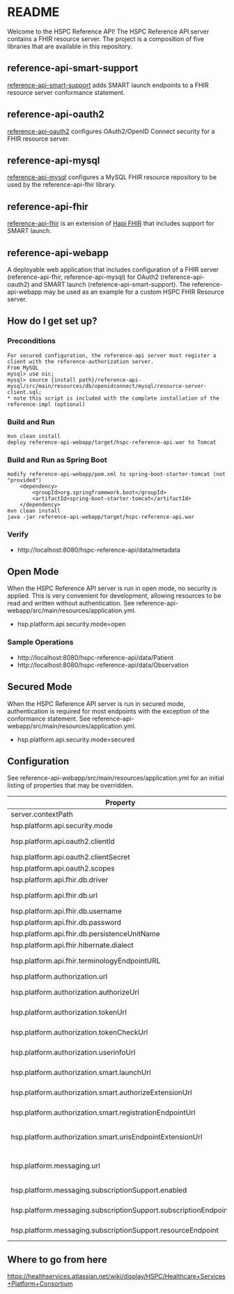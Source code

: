 # README #

Welcome to the HSPC Reference API!  The HSPC Reference API server contains a FHIR resource server.  The project is a composition of five libraries that are available in this repository.

## reference-api-smart-support ##
[reference-api-smart-support](https://bitbucket.org/hspconsortium/reference-api-mysql) adds SMART launch endpoints to a FHIR resource server conformance statement.

## reference-api-oauth2 ##
[reference-api-oauth2](https://bitbucket.org/hspconsortium/reference-api-oauth2) configures OAuth2/OpenID Connect security for a FHIR resource server.

## reference-api-mysql ##
[reference-api-mysql](https://bitbucket.org/hspconsortium/reference-api-mysql) configures a MySQL FHIR resource repository to be used by the reference-api-fhir library.

## reference-api-fhir ##
[reference-api-fhir](https://bitbucket.org/hspconsortium/reference-api-fhir) is an extension of [Hapi FHIR](http://jamesagnew.github.io/hapi-fhir/) that includes support for SMART launch.

## reference-api-webapp ##
A deployable web application that includes configuration of a FHIR server (reference-api-fhir, reference-api-mysql) for OAuth2 (reference-api-oauth2) and SMART launch (reference-api-smart-support).  The reference-api-webapp may be used as an example for a custom HSPC FHIR Resource server.

## How do I get set up? ##

### Preconditions ###
    For secured configuration, the reference-api server must register a client with the reference-authorization server.
    From MySQL
    mysql> use oic;
    mysql> source {install path}/reference-api-mysql/src/main/resources/db/openidconnect/mysql/resource-server-client.sql;
    * note this script is included with the complete installation of the reference-impl (optional)

### Build and Run ###
    mvn clean install
    deploy reference-api-webapp/target/hspc-reference-api.war to Tomcat

### Build and Run as Spring Boot ###
    modify reference-api-webapp/pom.xml to spring-boot-starter-tomcat (not "provided")
        <dependency>
            <groupId>org.springframework.boot</groupId>
            <artifactId>spring-boot-starter-tomcat</artifactId>
        </dependency>
    mvn clean install
    java -jar reference-api-webapp/target/hspc-reference-api.war

### Verify ###
* http://localhost:8080/hspc-reference-api/data/metadata

## Open Mode ##
When the HSPC Reference API server is run in open mode, no security is applied.  This is very convenient for development, allowing resources to be read and written without authentication.  See reference-api-webapp/src/main/resources/application.yml.
* hsp.platform.api.security.mode=open

### Sample Operations ###
* http://localhost:8080/hspc-reference-api/data/Patient
* http://localhost:8080/hspc-reference-api/data/Observation

## Secured Mode ##
When the HSPC Reference API server is run in secured mode, authentication is required for most endpoints with the exception of the conformance statement.  See reference-api-webapp/src/main/resources/application.yml.
* hsp.platform.api.security.mode=secured

## Configuration ##

See reference-api-webapp/src/main/resources/application.yml for an initial listing of properties that may be overridden. 

|Property | Default Value | Notes
|---|---|---|
| server.contextPath | /hspc-reference-api |  |
| hsp.platform.api.security.mode | open | Options: open, secured |
| hsp.platform.api.oauth2.clientId | hsp_resource_server | OAuth client id by which the reference-api server uses to orchestrate SMART launch |
| hsp.platform.api.oauth2.clientSecret | secret | OAuth client secret |
| hsp.platform.api.oauth2.scopes | openid,launch,smart/orchestrate_launch | OAuth client scopes |
| hsp.platform.api.fhir.db.driver | com.mysql.jdbc.Driver | MySQL database configuration |
| hsp.platform.api.fhir.db.url | jdbc:mysql://localhost:3306/hapi_pu?autoReconnect=true | MySQL database configuration |
| hsp.platform.api.fhir.db.username | root | MySQL database configuration |
| hsp.platform.api.fhir.db.password | password | MySQL database configuration |
| hsp.platform.api.fhir.db.persistenceUnitName | HAPI_PU | Database schema for FHIR resources |
| hsp.platform.api.fhir.hibernate.dialect | org.hibernate.dialect.MySQL5InnoDBDialect | MySQL database configuration |
| hsp.platform.api.fhir.terminologyEndpointURL | fhir2.healthintersections.com.au/open | HSPC API Server proxies terminology calls to this server |
| hsp.platform.authorization.url | http://localhost:8080/hspc-reference-authorization | OpenID Connect token issuer |
| hsp.platform.authorization.authorizeUrl | http://localhost:8080/hspc-reference-authorization/authorize | OpenID Connect authorization endpoint |
| hsp.platform.authorization.tokenUrl | http://localhost:8080/hspc-reference-authorization/token | OpenID Connect token endpoint |
| hsp.platform.authorization.tokenCheckUrl | http://localhost:8080/hspc-reference-authorization/introspect | OpenID Connect token introspection endpoint |
| hsp.platform.authorization.userinfoUrl | http://localhost:8080/hspc-reference-authorization/userinfo | OpenID Connect userinfo endpoint |
| hsp.platform.authorization.smart.launchUrl | http://localhost:8080/hspc-reference-authorization/Launch | http://docs.smarthealthit.org/authorization/scopes-and-launch-context/ |
| hsp.platform.authorization.smart.authorizeExtensionUrl | http://localhost:8080/hspc-reference-authorization/Launch | http://docs.smarthealthit.org/authorization/scopes-and-launch-context/ |
| hsp.platform.authorization.smart.registrationEndpointUrl | http://localhost:8080/hspc-reference-authorization/register | http://docs.smarthealthit.org/authorization/scopes-and-launch-context/ |
| hsp.platform.authorization.smart.urisEndpointExtensionUrl | http://fhir-registry.smarthealthit.org/StructureDefinition/oauth-uris | URI for the conformance statement extension specifying the SMART endpoints |
| hsp.platform.messaging.url | http://localhost:8080/hspc-reference-messaging | HSPC Reference API server sends subscription messages to the HSPC Reference Messaging service for processing |
| hsp.platform.messaging.subscriptionSupport.enabled | true | Enables or disables subscription support.  Values: true, false |
| hsp.platform.messaging.subscriptionSupport.subscriptionEndpoint | http://localhost:8080/hspc-reference-messaging /subscription | Endpoint for sending and receiving Subscription resources |
| hsp.platform.messaging.subscriptionSupport.resourceEndpoint | http://localhost:8080/hspc-reference-messaging/resource | Endpoint for submitting FHIR resources to be matched using the subscription engine |

## Where to go from here ##
https://healthservices.atlassian.net/wiki/display/HSPC/Healthcare+Services+Platform+Consortium